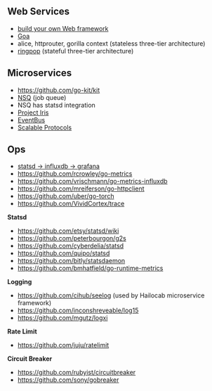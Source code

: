 ## Web Services

- [build your own Web framework](https://www.nicolasmerouze.com/build-web-framework-golang)
- [Goa](https://github.com/raphael/goa)
- alice, httprouter, gorilla context (stateless three-tier architecture)
- [ringpop](https://github.com/uber/ringpop-go) (stateful three-tier architecture)

## Microservices

- https://github.com/go-kit/kit
- [NSQ](http://nsq.io) (job queue)
- NSQ has statsd integration
- [Project Iris](https://github.com/ibmendoza/project-iris)
- [EventBus](https://github.com/asaskevich/EventBus)
- [Scalable Protocols](https://github.com/gdamore/mangos)

## Ops

- [statsd -> influxdb -> grafana](http://www.symantec.com/connect/blogs/metrics-cocktail-statsdinfluxdbgrafana)
- https://github.com/rcrowley/go-metrics
- https://github.com/vrischmann/go-metrics-influxdb
- https://github.com/mreiferson/go-httpclient
- https://github.com/uber/go-torch
- https://github.com/VividCortex/trace

**Statsd**

- https://github.com/etsy/statsd/wiki
- https://github.com/peterbourgon/g2s
- https://github.com/cyberdelia/statsd
- https://github.com/quipo/statsd
- https://github.com/bitly/statsdaemon
- https://github.com/bmhatfield/go-runtime-metrics

**Logging**

- https://github.com/cihub/seelog (used by Hailocab microservice framework)
- https://github.com/inconshreveable/log15
- https://github.com/mgutz/logxi

**Rate Limit**

- https://github.com/juju/ratelimit

**Circuit Breaker**

- https://github.com/rubyist/circuitbreaker
- https://github.com/sony/gobreaker


